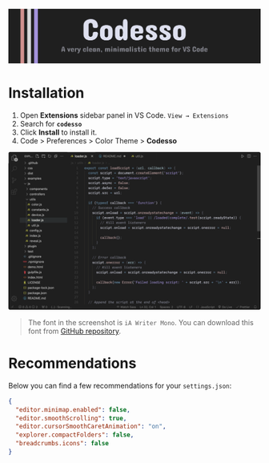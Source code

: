 ![Cover](https://raw.githubusercontent.com/vadyapan/theme-codesso/main/assets/cover.png)

# Installation

1. Open **Extensions** sidebar panel in VS Code. `View → Extensions`
2. Search for **`codesso`**
3. Click **Install** to install it.
4. Code > Preferences > Color Theme >
   **Codesso**

<div align="center">

![ScreenShot](https://raw.githubusercontent.com/vadyapan/theme-codesso/main/assets/screenshot.png)

</div>

> The font in the screenshot is `iA Writer Mono`. You can download this font from [GitHub repository][ia-writer-mono-install].

[ia-writer-mono-install]: https://github.com/iaolo/iA-Fonts/tree/master/iA%20Writer%20Mono

# Recommendations

Below you can find a few recommendations for your `settings.json`:

```json
{
  "editor.minimap.enabled": false,
  "editor.smoothScrolling": true,
  "editor.cursorSmoothCaretAnimation": "on",
  "explorer.compactFolders": false,
  "breadcrumbs.icons": false
}
```
